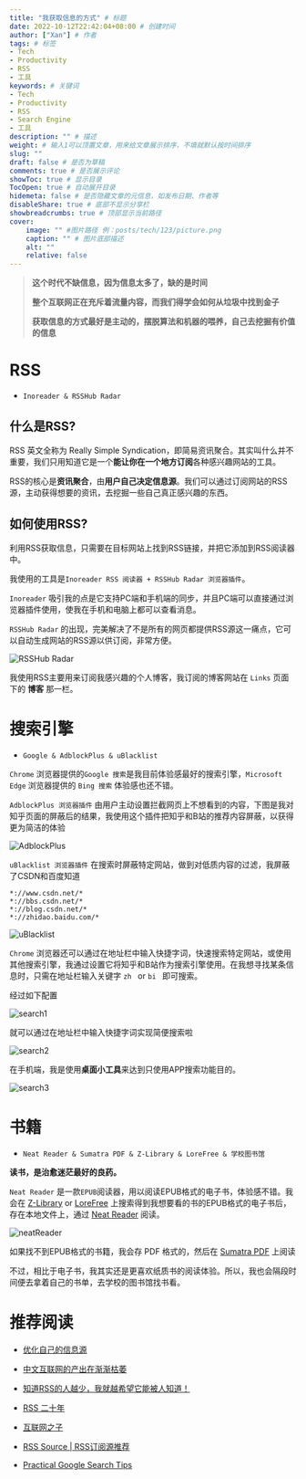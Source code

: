 ```yaml
---
title: "我获取信息的方式" # 标题
date: 2022-10-12T22:42:04+08:00 # 创建时间
author: ["Xan"] # 作者
tags: # 标签
- Tech
- Productivity
- RSS
- 工具
keywords: # 关键词
- Tech
- Productivity
- RSS
- Search Engine
- 工具
description: "" # 描述
weight: # 输入1可以顶置文章，用来给文章展示排序，不填就默认按时间排序
slug: ""
draft: false # 是否为草稿
comments: true # 是否展示评论
showToc: true # 显示目录
TocOpen: true # 自动展开目录
hidemeta: false # 是否隐藏文章的元信息，如发布日期、作者等
disableShare: true # 底部不显示分享栏
showbreadcrumbs: true # 顶部显示当前路径
cover:
    image: "" #图片路径 例：posts/tech/123/picture.png
    caption: "" # 图片底部描述
    alt: ""
    relative: false
---
```


>**这个时代不缺信息，因为信息太多了，缺的是时间**
>
> **整个互联网正在充斥着流量内容，而我们得学会如何从垃圾中找到金子**
> 
> **获取信息的方式最好是主动的，摆脱算法和机器的喂养，自己去挖掘有价值的信息**
# RSS
- `Inoreader & RSSHub Radar`
## 什么是RSS?
RSS 英文全称为 Really Simple Syndication，即简易资讯聚合。其实叫什么并不重要，我们只用知道它是一个**能让你在一个地方订阅**各种感兴趣网站的工具。

RSS的核心是**资讯聚合**，由**用户自己决定信息源**。我们可以通过订阅网站的RSS源，主动获得想要的资讯，去挖掘一些自己真正感兴趣的东西。

## 如何使用RSS?
利用RSS获取信息，只需要在目标网站上找到RSS链接，并把它添加到RSS阅读器中。

我使用的工具是`Inoreader RSS 阅读器 + RSSHub Radar 浏览器插件`。

`Inoreader` 吸引我的点是它支持PC端和手机端的同步，并且PC端可以直接通过浏览器插件使用，使我在手机和电脑上都可以查看消息。

`RSSHub Radar` 的出现，完美解决了不是所有的网页都提供RSS源这一痛点，它可以自动生成网站的RSS源以供订阅，非常方便。

![RSSHub Radar](https://raw.githubusercontent.com/Xancoding/Blog/main/static/img/getInfo/RSSHub.png)

我使用RSS主要用来订阅我感兴趣的个人博客，我订阅的博客网站在 `Links` 页面下的 **博客** 那一栏。
# 搜索引擎
- `Google & AdblockPlus & uBlacklist`

`Chrome` 浏览器提供的`Google 搜索`是我目前体验感最好的搜索引擎，`Microsoft Edge` 浏览器提供的 `Bing 搜索` 体验感也还不错。

`AdblockPlus 浏览器插件` 由用户主动设置拦截网页上不想看到的内容，下图是我对知乎页面的屏蔽后的结果，我使用这个插件把知乎和B站的推荐内容屏蔽，以获得更为简洁的体验

![AdblockPlus](https://raw.githubusercontent.com/Xancoding/Blog/main/static/img/getInfo/AdblockPlus.png)

`uBlacklist 浏览器插件` 在搜索时屏蔽特定网站，做到对低质内容的过滤，我屏蔽了CSDN和百度知道 
```
*://www.csdn.net/*
*://bbs.csdn.net/*
*://blog.csdn.net/*
*://zhidao.baidu.com/*
```

![uBlacklist](https://raw.githubusercontent.com/Xancoding/Blog/main/static/img/getInfo/uBlacklist.png)

`Chrome` 浏览器还可以通过在地址栏中输入快捷字词，快速搜索特定网站，或使用其他搜索引擎，我通过设置它将知乎和B站作为搜索引擎使用。在我想寻找某条信息时，只需在地址栏输入关键字 `zh ` or `bi ` 即可搜索。

经过如下配置

![search1](https://raw.githubusercontent.com/Xancoding/Blog/main/static/img/getInfo/search1.png)

就可以通过在地址栏中输入快捷字词实现简便搜索啦

![search2](https://raw.githubusercontent.com/Xancoding/Blog/main/static/img/getInfo/search2.png)

在手机端，我是使用**桌面小工具**来达到只使用APP搜索功能目的。

![search3](https://raw.githubusercontent.com/Xancoding/Blog/main/static/img/getInfo/search3.png)

# 书籍
- `Neat Reader & Sumatra PDF & Z-Library & LoreFree & 学校图书馆`

**读书，是治愈迷茫最好的良药。**

`Neat Reader` 是一款`EPUB`阅读器，用以阅读EPUB格式的电子书，体验感不错。我会在 [Z-Library](https://zh.z-lib.org/) or [LoreFree](https://lorefree.com/) 上搜索得到我想要看的书的EPUB格式的电子书后，存在本地文件上，通过 [Neat Reader](https://www.neat-reader.com/) 阅读。

![neatReader](https://raw.githubusercontent.com/Xancoding/Blog/main/static/img/getInfo/neatReader.png)

如果找不到EPUB格式的书籍，我会存 PDF 格式的，然后在 [Sumatra PDF](https://www.sumatrapdfreader.org/free-pdf-reader) 上阅读

不过，相比于电子书，我其实还是更喜欢纸质书的阅读体验。所以，我也会隔段时间便去拿着自己的书单，去学校的图书馆找书看。
# 推荐阅读
- [优化自己的信息源](https://catcoding.me/p/get-better-info/)  

- [中文互联网的产出在渐渐枯萎](https://www.zhihu.com/question/49684783/answer/2305132342)  

- [知道RSS的人越少，我就越希望它能被人知道！](https://zhuanlan.zhihu.com/p/349349861)   

- [RSS 二十年](https://mp.weixin.qq.com/s/VUhz2Tg08UqYSAZB6nU9MQ)  

- [互联网之子](https://coolshell.cn/articles/11928.html)  

- [RSS Source | RSS订阅源推荐](https://rss-source.com/)  

- [Practical Google Search Tips](http://haoeric.github.io/Google-search-grammar/)










